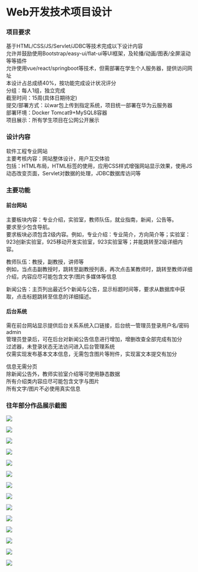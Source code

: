 # Web开发技术项目设计

### 项目要求
基于HTML/CSS/JS/Servlet/JDBC等技术完成以下设计内容  
允许并鼓励使用Bootstrap/easy-ui/flat-ui等UI框架，及轮播/动画/图表/全屏滚动等等插件  
允许使用vue/react/springboot等技术，但需部署在学生个人服务器，提供访问网址  
本设计占总成绩40%，按功能完成设计状况评分  
分组：每人1组，独立完成  
截至时间：15周(具体日期待定)  
提交/部署方式：以war包上传到指定系统，项目统一部署在华为云服务器  
部署环境：Docker Tomcat9+MySQL8容器  
项目展示：所有学生项目在公网公开展示  

### 设计内容
软件工程专业网站  
主要考核内容：网站整体设计，用户互交体验  
包括：HTML布局，HTML标签的使用，应用CSS样式增强网站显示效果，使用JS动态改变页面，Servlet对数据的处理，JDBC数据库访问等  

### 主要功能
#### 前台网站
主要板块内容：专业介绍，实验室，教师队伍，就业指南，新闻，公告等。  
要求至少包含导航。  
要求板块必须包含2级内容。例如，专业介绍：专业简介，方向简介等；实验室：923创新实验室，925移动开发实验室，923实验室等；并能跳转至2级详细内容。  

教师队伍：教授，副教授，讲师等  
例如，当点击副教授时，跳转至副教授列表，再次点击某教师时，跳转至教师详细介绍，内容应尽可能包含文字/图片多媒体等信息  

新闻公告：主页列出最近5个新闻与公告，显示标题时间等，要求从数据库中获取，点击标题跳转至信息的详细描述。  

#### 后台系统
需在前台网站显示提供后台关系系统入口链接，后台统一管理员登录用户名/密码admin  
管理员登录后，可在后台对新闻公告信息进行增加，增删改查全部完成有加分  
过滤器，未登录状态无法访问进入后台管理系统  
仅需实现发布基本文本信息，无需包含图片等附件，实现富文本提交有加分  

信息无需分页  
除新闻公告外，教师实验室介绍等可使用静态数据  
所有介绍类内容应尽可能包含文字与图片  
所有文字/图片不必使用真实信息  

### 往年部分作品展示截图
![](./asserts/img.png)

![](./asserts/img_1.png)

![](./asserts/img_2.png)

![](./asserts/img_3.png)

![](./asserts/img_4.png)

![](./asserts/img_5.png)

![](./asserts/img_6.png)

![](./asserts/img_7.png)

![](./asserts/img_8.png)

![](./asserts/img_9.png)

![](./asserts/img_10.png)

![](./asserts/img_11.png)

![](./asserts/img_12.png)

![](./asserts/img_13.png)



